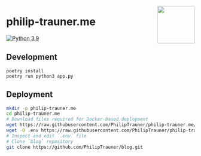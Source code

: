 <img align="right" src="https://secure.gravatar.com/avatar/8325743a54507f02086dbe03d282c63c?s=500" width="100"></img>
# philip-trauner.me
[![Python 3.9](https://img.shields.io/badge/python-3.9-%233572A5.svg)](https://docs.python.org/3/whatsnew/3.9.html)

## Development

```
poetry install
poetry run python3 app.py
```

## Deployment

```sh
mkdir -p philip-trauner.me
cd philip-trauner.me
# Download files required for Docker-based deployment
wget https://raw.githubusercontent.com/PhilipTrauner/philip-trauner.me/main/docker-compose.yml
wget -O .env https://raw.githubusercontent.com/PhilipTrauner/philip-trauner.me/main/.env.template
# Inspect and edit `.env` file
# Clone `blog` repository
git clone https://github.com/PhilipTrauner/blog.git
```
